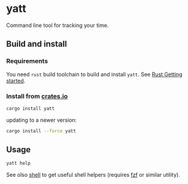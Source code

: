 # yatt
Command line tool for tracking your time.

## Build and install

### Requirements

You need `rust` build toolchain to build and install `yatt`. See [Rust Getting started](https://www.rust-lang.org/learn/get-started).

### Install from [crates.io](https://crates.io/)

```bash
cargo install yatt
```

updating to a newer version:

```bash
cargo install --force yatt
```

## Usage

```bash
yatt help
```

See olso [shell](/shell) to get useful shell helpers (requires [fzf](https://github.com/junegunn/fzf) or similar utility).


